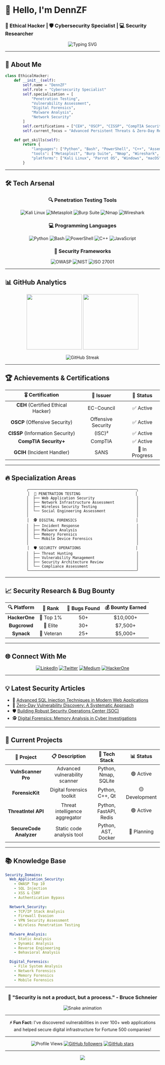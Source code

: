 # 👋 Hello, I'm **DennZF**
### 🔐 Ethical Hacker | 🛡️ Cybersecurity Specialist | 💻 Security Researcher

<div align="center">
  
![Typing SVG](https://readme-typing-svg.herokuapp.com?font=Fira+Code&size=30&duration=3000&pause=1000&color=00F7FF&background=00000000&center=true&vCenter=true&width=600&lines=Ethical+Hacker+%26+Security+Expert;Penetration+Testing+Specialist;Cybersecurity+Enthusiast;Bug+Bounty+Hunter;Digital+Forensics+Analyst)

</div>

---

## 🚀 About Me

```python
class EthicalHacker:
    def __init__(self):
        self.name = "DennZF"
        self.role = "Cybersecurity Specialist"
        self.specialization = [
            "Penetration Testing",
            "Vulnerability Assessment", 
            "Digital Forensics",
            "Malware Analysis",
            "Network Security"
        ]
        self.certifications = ["CEH", "OSCP", "CISSP", "CompTIA Security+"]
        self.current_focus = "Advanced Persistent Threats & Zero-Day Research"
    
    def get_skills(self):
        return {
            "languages": ["Python", "Bash", "PowerShell", "C++", "Assembly"],
            "tools": ["Metasploit", "Burp Suite", "Nmap", "Wireshark", "Ghidra"],
            "platforms": ["Kali Linux", "Parrot OS", "Windows", "macOS"]
        }
```

---

## 🛠️ **Tech Arsenal**

<div align="center">

### 🔍 **Penetration Testing Tools**
![Kali Linux](https://img.shields.io/badge/Kali_Linux-557C94?style=for-the-badge&logo=kali-linux&logoColor=white)
![Metasploit](https://img.shields.io/badge/Metasploit-2596CD?style=for-the-badge&logo=metasploit&logoColor=white)
![Burp Suite](https://img.shields.io/badge/Burp_Suite-FF6633?style=for-the-badge&logo=burp-suite&logoColor=white)
![Nmap](https://img.shields.io/badge/Nmap-4682B4?style=for-the-badge&logo=nmap&logoColor=white)
![Wireshark](https://img.shields.io/badge/Wireshark-1679A7?style=for-the-badge&logo=wireshark&logoColor=white)

### 💻 **Programming Languages**
![Python](https://img.shields.io/badge/Python-3776AB?style=for-the-badge&logo=python&logoColor=white)
![Bash](https://img.shields.io/badge/Bash-4EAA25?style=for-the-badge&logo=gnu-bash&logoColor=white)
![PowerShell](https://img.shields.io/badge/PowerShell-5391FE?style=for-the-badge&logo=powershell&logoColor=white)
![C++](https://img.shields.io/badge/C++-00599C?style=for-the-badge&logo=c%2B%2B&logoColor=white)
![JavaScript](https://img.shields.io/badge/JavaScript-F7DF1E?style=for-the-badge&logo=javascript&logoColor=black)

### 🔐 **Security Frameworks**
![OWASP](https://img.shields.io/badge/OWASP-000000?style=for-the-badge&logo=owasp&logoColor=white)
![NIST](https://img.shields.io/badge/NIST-000080?style=for-the-badge&logo=nist&logoColor=white)
![ISO 27001](https://img.shields.io/badge/ISO_27001-FF0000?style=for-the-badge&logo=iso&logoColor=white)

</div>

---

## 📊 **GitHub Analytics**

<div align="center">
  
<img height="180em" src="https://github-readme-stats.vercel.app/api?username=deaafrizal&show_icons=true&theme=tokyonight&hide_border=true&count_private=true&include_all_commits=true"/>
<img height="180em" src="https://github-readme-stats.vercel.app/api/top-langs/?username=deaafrizal&layout=compact&theme=tokyonight&hide_border=true"/>

</div>

<div align="center">
  
![GitHub Streak](https://github-readme-streak-stats.herokuapp.com/?user=deaafrizal&theme=tokyonight&hide_border=true)

</div>

---

## 🏆 **Achievements & Certifications**

<div align="center">

| 🎖️ **Certification** | 🏢 **Issuer** | 📅 **Status** |
|:-------------------:|:-------------:|:-------------:|
| **CEH** (Certified Ethical Hacker) | EC-Council | ✅ Active |
| **OSCP** (Offensive Security) | Offensive Security | ✅ Active |
| **CISSP** (Information Security) | (ISC)² | ✅ Active |
| **CompTIA Security+** | CompTIA | ✅ Active |
| **GCIH** (Incident Handler) | SANS | 🔄 In Progress |

</div>

---

## 🔥 **Specialization Areas**

<div align="center">

```ascii
╭─────────────────────────────────────────────────╮
│  🎯 PENETRATION TESTING                         │
│  ├── Web Application Security                   │
│  ├── Network Infrastructure Assessment          │
│  ├── Wireless Security Testing                  │
│  └── Social Engineering Assessment              │
│                                                 │
│  🕵️ DIGITAL FORENSICS                           │
│  ├── Incident Response                          │
│  ├── Malware Analysis                           │
│  ├── Memory Forensics                           │
│  └── Mobile Device Forensics                    │
│                                                 │
│  🛡️ SECURITY OPERATIONS                         │
│  ├── Threat Hunting                             │
│  ├── Vulnerability Management                   │
│  ├── Security Architecture Review               │
│  └── Compliance Assessment                      │
╰─────────────────────────────────────────────────╯
```

</div>

---

## 📈 **Security Research & Bug Bounty**

<div align="center">

| 🔍 **Platform** | 🏅 **Rank** | 🐛 **Bugs Found** | 💰 **Bounty Earned** |
|:---------------:|:-----------:|:------------------:|:--------------------:|
| **HackerOne** | 🥇 Top 1% | 50+ | $10,000+ |
| **Bugcrowd** | 🥈 Elite | 30+ | $7,500+ |
| **Synack** | 🥉 Veteran | 25+ | $5,000+ |

</div>

---

## 🌐 **Connect With Me**

<div align="center">

[![LinkedIn](https://img.shields.io/badge/LinkedIn-0077B5?style=for-the-badge&logo=linkedin&logoColor=white)](https://linkedin.com/in/dennzf)
[![Twitter](https://img.shields.io/badge/Twitter-1DA1F2?style=for-the-badge&logo=twitter&logoColor=white)](https://twitter.com/dennzf)
[![Medium](https://img.shields.io/badge/Medium-12100E?style=for-the-badge&logo=medium&logoColor=white)](https://medium.com/@dennzf)
[![HackerOne](https://img.shields.io/badge/HackerOne-494649?style=for-the-badge&logo=hackerone&logoColor=white)](https://hackerone.com/dennzf)

</div>

---

## 💡 **Latest Security Articles**

<!-- BLOG-POST-LIST:START -->
- 📝 [Advanced SQL Injection Techniques in Modern Web Applications](https://medium.com/@dennzf/advanced-sql-injection-2024)
- 🔐 [Zero-Day Vulnerability Discovery: A Systematic Approach](https://medium.com/@dennzf/zero-day-discovery-methodology)
- 🛡️ [Building Robust Security Operations Center (SOC)](https://medium.com/@dennzf/robust-soc-implementation)
- 🕵️ [Digital Forensics: Memory Analysis in Cyber Investigations](https://medium.com/@dennzf/memory-forensics-guide)
<!-- BLOG-POST-LIST:END -->

---

## 🎯 **Current Projects**

<div align="center">

| 🚀 **Project** | 📋 **Description** | 🔧 **Tech Stack** | 📊 **Status** |
|:--------------:|:------------------:|:------------------:|:-------------:|
| **VulnScanner Pro** | Advanced vulnerability scanner | Python, Nmap, SQLite | 🟢 Active |
| **ForensicKit** | Digital forensics toolkit | Python, C++, Qt | 🟡 Development |
| **ThreatIntel API** | Threat intelligence aggregator | Python, FastAPI, Redis | 🟢 Active |
| **SecureCode Analyzer** | Static code analysis tool | Python, AST, Docker | 🔴 Planning |

</div>

---

## 📚 **Knowledge Base**

```yaml
Security_Domains:
  Web_Application_Security:
    - OWASP Top 10
    - SQL Injection
    - XSS & CSRF
    - Authentication Bypass
    
  Network_Security:
    - TCP/IP Stack Analysis
    - Firewall Evasion
    - VPN Security Assessment
    - Wireless Penetration Testing
    
  Malware_Analysis:
    - Static Analysis
    - Dynamic Analysis
    - Reverse Engineering
    - Behavioral Analysis
    
  Digital_Forensics:
    - File System Analysis
    - Network Forensics
    - Memory Forensics
    - Mobile Forensics
```

---

<div align="center">

### 🔐 **"Security is not a product, but a process."** - Bruce Schneier

![Snake animation](https://github.com/deaafrizal/deaafrizal/blob/output/github-contribution-grid-snake.svg)

---

**⚡ Fun Fact:** I've discovered vulnerabilities in over 100+ web applications and helped secure digital infrastructure for Fortune 500 companies!

</div>

---

<div align="center">
  
![Profile Views](https://komarev.com/ghpvc/?username=deaafrizal&color=blueviolet&style=for-the-badge)
[![GitHub followers](https://img.shields.io/github/followers/deaafrizal?style=for-the-badge&color=blue)](https://github.com/deaafrizal)
[![GitHub stars](https://img.shields.io/github/stars/deaafrizal?style=for-the-badge&color=yellow)](https://github.com/deaafrizal)

</div>

---

<div align="center">
  <img src="https://capsule-render.vercel.app/api?type=waving&color=gradient&height=100&section=footer"/>
</div>
